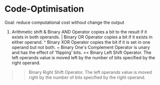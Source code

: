 # Code-Optimisation
Goal: reduce computational cost without change the output

1. Arithmetic shift
  &	Binary AND Operator copies a bit to the result if it exists in both operands.
  |	Binary OR Operator copies a bit if it exists in either operand.
  ^	Binary XOR Operator copies the bit if it is set in one operand but not both.
  ~	Binary One's Complement Operator is unary and has the effect of 'flipping' bits.
  <<	Binary Left Shift Operator. The left operands value is moved left by the number of bits specified by the right operand.
  >>	Binary Right Shift Operator. The left operands value is moved right by the number of bits specified by the right operand.
